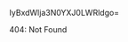 IyBxdWlja3N0YXJ0LWRldgo=

<!-- START GLOBAL CORPORATION -->
404: Not Found
<!-- END GLOBAL CORPORATION -->